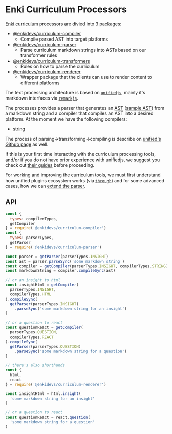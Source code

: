 # Enki Curriculum Processors

[Enki curriculum](https://github.com/enkidevs/curriculum) processors are divied into 3 packages:

- [@enkidevs/curriculum-compiler]()
  - Compile parsed AST into target platforms
- [@enkidevs/curriculum-parser]()
  - Parse curriculum markdown strings into ASTs based on our transformer rules
- [@enkidevs/curriculum-transformers]()
  - Rules on how to parse the curriculum
- [@enkidevs/curriculum-renderer]()
  - Wrapper package that the clients can use to render content to different platforms

The text processing architecture is based on [`unifiedjs`](https://unifiedjs.github.io/), mainly it's markdown interfaces via [`remarkjs`](https://remark.js.org/).

The processes provides a parser that generates an [AST](https://en.wikipedia.org/wiki/Abstract_syntax_tree) ([sample AST](https://astexplorer.net/#/gist/0a92bbf654aca4fdfb3f139254cf0bad/ffe102014c188434c027e43661dbe6ec30042ee2)) from a markdown string and a compiler that compiles an AST into a desired platform. At the moment we have the following compilers:

- [string]()

The process of parsing->transforming->compiling is describe on [unified's Github page](https://github.com/unifiedjs/unified#description) as well.

If this is your first time interacting with the curriculum processing tools, and/or if you do not have prior experience with unifiedjs, we suggest you check out [their guides](https://unifiedjs.github.io/#guides) before proceeding.

For working and improving the curriculum tools, we must first understand how unified plugins ecosystem works (via [`through`](https://github.com/wooorm/trough)) and for some advanced cases, how we can [extend the parser](https://github.com/remarkjs/remark/tree/master/packages/remark-parse#extending-the-parser).

## API

```js
const {
  types: compilerTypes,
  getCompiler
} = require('@enkidevs/curriculum-compiler')
const {
  types: parserTypes,
  getParser
} = require('@enkidevs/curriculum-parser')

const parser = getParser(parserTypes.INSIGHT)
const ast = parser.parseSync('some markdown string')
const compiler = getCompiler(parserTypes.INSIGHT, compilerTypes.STRING)
const markdownString = compiler.compileSync(ast)

// or an insight to html
const insightHtml = getCompiler(
  parserTypes.INSIGHT,
  compilerTypes.HTML
).compileSync(
  getParser(parserTypes.INSIGHT)
    .parseSync('some markdown string for an insight')
)

// or a question to react
const questionReact = getCompiler(
  parserTypes.QUESTION,
  compilerTypes.REACT
).compileSync(
  getParser(parserTypes.QUESTION)
    .parseSync('some markdown string for a question')
)

// there's also shorthands
const {
  html,
  react
} = require('@enkidevs/curriculum-renderer')

const insightHtml = html.insight(
  'some markdown string for an insight'
)

// or a question to react
const questionReact = react.question(
  'some markdown string for a question'
)
```
